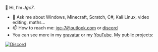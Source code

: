 👋 Hi, I'm *Jgc7*.
- 💬 Ask me about Windows, Minecraft, Scratch, C#, Kali Linux, video editing, maths...
- 📫 How to reach me: [jgc-7@outlook.com](mailto:jgc-7@outlook.com) or [discord](http://discord.com/users/889045882874495036)
- You can see more in my [gravatar](https://gravatar.com/jgc9884) or my [YouTube](https://www.youtube.com/channel/UCCfLGV3QvExntjvWGbPjOUQ?sub_confirmation=1).
My public projects:
<ul id="repo-list"></ul>
<script>
  const username = "jgc777";
  async function fetchRepos() {
    try {
      const response = await fetch(`https://api.github.com/users/${username}/repos`);
      if (!response.ok) {
        throw new Error("Error obtaining repos");
      }
      const repos = await response.json();
      const repoList = document.getElementById("repo-list");
      repos.forEach(repo => {
        const repoNameLower = repo.name.toLowerCase();
        const usernameLower = username.toLowerCase();
        if (repoNameLower === usernameLower || repoNameLower === `${usernameLower}.github.io`) {
          return;
        }
        const listItem = document.createElement("li");
        const link = document.createElement("a");
        const pagesUrl = `https://${username}.github.io/${repo.name}`;
        link.href = repo.has_pages ? pagesUrl : repo.html_url; // Priorizar GitHub Pages
        link.textContent = repo.name;
        listItem.appendChild(link);
        repoList.appendChild(listItem);
      });
    } catch (error) {
      console.error(error);
    }
  }
  fetchRepos();
</script>


[![Discord](https://discord-readme-badge.vercel.app/api?id=889045882874495036)](https://discord-readme-badge.vercel.app/api?id=889045882874495036)

